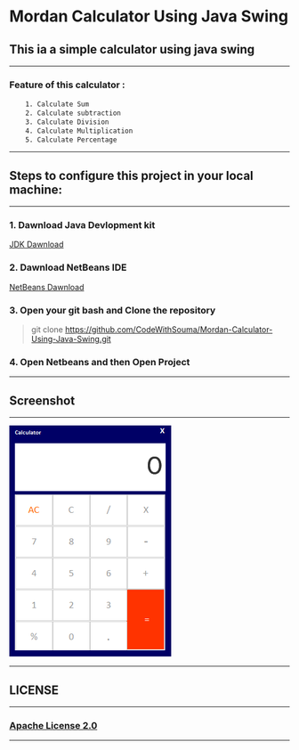 # Mordan Calculator Using Java Swing 
## This ia a simple calculator using java swing 
***
### **Feature of this calculator :**
        1. Calculate Sum
        2. Calculate subtraction
        3. Calculate Division
        4. Calculate Multiplication	
        5. Calculate Percentage

---
## Steps to configure this project in your local machine:
---
### 1. Dawnload Java Devlopment kit
[JDK Dawnload](https://www.oracle.com/in/java/technologies/javase/javase-jdk8-downloads.html "Java Devlopment kit Dawnload Link")
### 2. Dawnload NetBeans IDE
[NetBeans Dawnload](https://netbeans.org/downloads/8.2/rc/ "NetBeans Dawnload Link")
### 3. Open your git bash and Clone the repository 
>git clone https://github.com/CodeWithSouma/Mordan-Calculator-Using-Java-Swing.git

### 4. Open Netbeans and then Open Project 

---
## Screenshot
---
![Calculator image](.\Screenshot\swing_calculator.png)

---
## LICENSE
---
### [Apache License 2.0](.\LICENSE.txt "Apache License 2.0")
---





